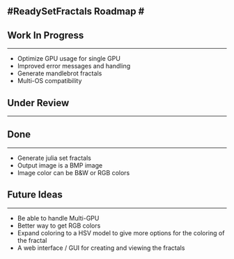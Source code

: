 #ReadySetFractals Roadmap #
---

## Work In Progress #
---
- Optimize GPU usage for single GPU
- Improved error messages and handling
- Generate mandlebrot fractals
- Multi-OS compatibility

## Under Review #
---


## Done #
---
- Generate julia set fractals
- Output image is a BMP image
- Image color can be B&W or RGB colors


## Future Ideas #
---
- Be able to handle Multi-GPU
- Better way to get RGB colors
- Expand coloring to a HSV model to give more options for the coloring of the fractal
- A web interface / GUI for creating and viewing the fractals